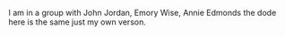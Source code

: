 I am in a group with John Jordan, Emory Wise, Annie Edmonds the dode here is the same just my own verson. 

